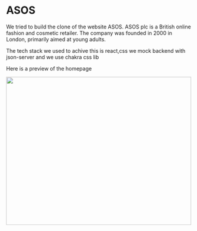 
<h1>ASOS</h1>
  <p>We tried to build the clone of the website ASOS. ASOS plc is a British online fashion and cosmetic retailer. The company was founded in 2000 in London, primarily aimed at young adults. <p/>
  <p>The tech stack we used to achive this is react,css we mock backend with json-server and we use chakra css lib<p/>
  <p>Here is a preview of the homepage<p/>
  <img src="https://drive.google.com/thumbnail?id=1kQcUmgL961ejgga0RWTtgEC5CXK4Cdv3" width="500px" height="400px"/>

